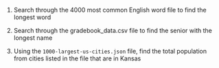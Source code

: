 1. Search through the 4000 most common English word file to find the longest word

1. Search through the gradebook_data.csv file to find the senior with the longest name

1. Using the `1000-largest-us-cities.json` file, find the total population from cities listed in the file that are in Kansas 